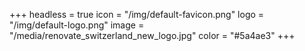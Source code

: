 +++
headless = true
icon = "/img/default-favicon.png"
logo = "/img/default-logo.png"
image = "/media/renovate_switzerland_new_logo.jpg"
color = "#5a4ae3"
+++
